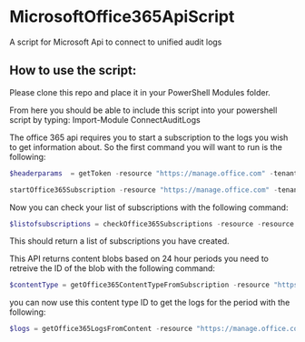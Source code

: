 # MicrosoftOffice365ApiScript
A script for Microsoft Api to connect to unified audit logs


## How to use the script:
Please clone this repo and place it in your PowerShell Modules folder. 

From here you should be able to include this script into your powershell script by typing:
Import-Module ConnectAuditLogs

The office 365 api requires you to start a subscription to the logs you wish to get information about. So the first command you will want to run is the following: 
```powershell 
$headerparams  = getToken -resource "https://manage.office.com" -tenantGUID "tenant GUID" -client_id "id of the app registration" -client_secret "clientSecret of App registration" -loginUrl "https://login.microsoftonline.com/" -tenantdomain "your tenant domainname";

startOffice365Subscription -resource "https://manage.office.com" -tenantGUID "tenant GUID" -headerParams $headerparams -subscription "the subscription you want to subscribe to i.e Audit.General"
```
Now you can check your list of subscriptions with the following command:
```powershell 
$listofsubscriptions = checkOffice365Subscriptions -resource -resource "https://manage.office.com" -tenantGUID "tenant GUID" -headerParams $headerParams
```
This should return a list of subscriptions you have created.

This API returns content blobs based on 24 hour periods you need to retreive the ID of the blob with the following command:
```powershell 
$contentType = getOffice365ContentTypeFromSubscription -resource "https://manage.office.com" -tenantGUID "tenant GUID" -headerParams $headerParams -subscription "Audit.General <or other subscription";
```
you can now use this content type ID to get the logs for the period with the following: 
```powershell 
$logs = getOffice365LogsFromContent -resource "https://manage.office.com" -tenantGUID "tenant GUID" -headerParams $headerParams -contentType $contentType -workload "PowerApps <or any other workload";
```





